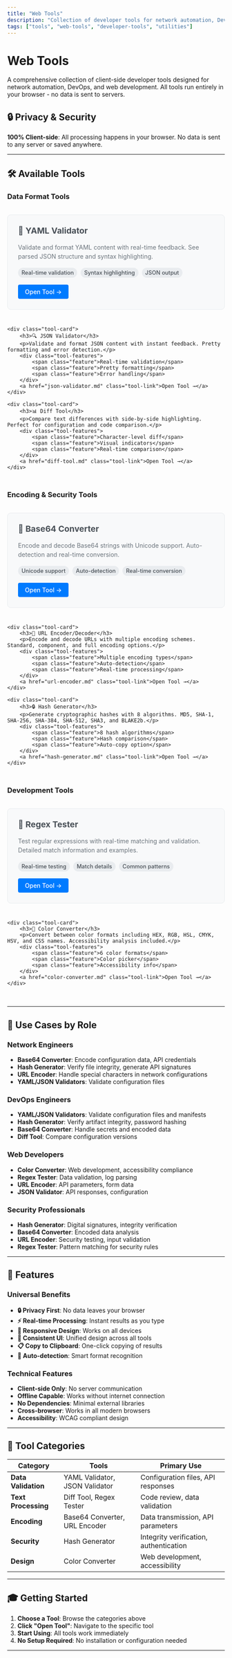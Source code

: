 ```yaml
---
title: "Web Tools"
description: "Collection of developer tools for network automation, DevOps, and web development"
tags: ["tools", "web-tools", "developer-tools", "utilities"]
---
```


# Web Tools

A comprehensive collection of client-side developer tools designed for network automation, DevOps, and web development. All tools run entirely in your browser - no data is sent to servers.

## 🔒 Privacy & Security

**100% Client-side**: All processing happens in your browser. No data is sent to any server or saved anywhere.

---

## 🛠️ Available Tools

### **Data Format Tools**

<div class="tool-grid">
    <div class="tool-card">
        <h3>🔧 YAML Validator</h3>
        <p>Validate and format YAML content with real-time feedback. See parsed JSON structure and syntax highlighting.</p>
        <div class="tool-features">
            <span class="feature">Real-time validation</span>
            <span class="feature">Syntax highlighting</span>
            <span class="feature">JSON output</span>
        </div>
        <a href="yaml-validator.md" class="tool-link">Open Tool →</a>
    </div>

    <div class="tool-card">
        <h3>🔍 JSON Validator</h3>
        <p>Validate and format JSON content with instant feedback. Pretty formatting and error detection.</p>
        <div class="tool-features">
            <span class="feature">Real-time validation</span>
            <span class="feature">Pretty formatting</span>
            <span class="feature">Error handling</span>
        </div>
        <a href="json-validator.md" class="tool-link">Open Tool →</a>
    </div>

    <div class="tool-card">
        <h3>📊 Diff Tool</h3>
        <p>Compare text differences with side-by-side highlighting. Perfect for configuration and code comparison.</p>
        <div class="tool-features">
            <span class="feature">Character-level diff</span>
            <span class="feature">Visual indicators</span>
            <span class="feature">Real-time comparison</span>
        </div>
        <a href="diff-tool.md" class="tool-link">Open Tool →</a>
    </div>
</div>

### **Encoding & Security Tools**

<div class="tool-grid">
    <div class="tool-card">
        <h3>🔐 Base64 Converter</h3>
        <p>Encode and decode Base64 strings with Unicode support. Auto-detection and real-time conversion.</p>
        <div class="tool-features">
            <span class="feature">Unicode support</span>
            <span class="feature">Auto-detection</span>
            <span class="feature">Real-time conversion</span>
        </div>
        <a href="base64-converter.md" class="tool-link">Open Tool →</a>
    </div>

    <div class="tool-card">
        <h3>🔗 URL Encoder/Decoder</h3>
        <p>Encode and decode URLs with multiple encoding schemes. Standard, component, and full encoding options.</p>
        <div class="tool-features">
            <span class="feature">Multiple encoding types</span>
            <span class="feature">Auto-detection</span>
            <span class="feature">Real-time processing</span>
        </div>
        <a href="url-encoder.md" class="tool-link">Open Tool →</a>
    </div>

    <div class="tool-card">
        <h3>🔒 Hash Generator</h3>
        <p>Generate cryptographic hashes with 8 algorithms. MD5, SHA-1, SHA-256, SHA-384, SHA-512, SHA3, and BLAKE2b.</p>
        <div class="tool-features">
            <span class="feature">8 hash algorithms</span>
            <span class="feature">Hash comparison</span>
            <span class="feature">Auto-copy option</span>
        </div>
        <a href="hash-generator.md" class="tool-link">Open Tool →</a>
    </div>
</div>

### **Development Tools**

<div class="tool-grid">
    <div class="tool-card">
        <h3>🎯 Regex Tester</h3>
        <p>Test regular expressions with real-time matching and validation. Detailed match information and examples.</p>
        <div class="tool-features">
            <span class="feature">Real-time testing</span>
            <span class="feature">Match details</span>
            <span class="feature">Common patterns</span>
        </div>
        <a href="regex-tester.md" class="tool-link">Open Tool →</a>
    </div>

    <div class="tool-card">
        <h3>🎨 Color Converter</h3>
        <p>Convert between color formats including HEX, RGB, HSL, CMYK, HSV, and CSS names. Accessibility analysis included.</p>
        <div class="tool-features">
            <span class="feature">6 color formats</span>
            <span class="feature">Color picker</span>
            <span class="feature">Accessibility info</span>
        </div>
        <a href="color-converter.md" class="tool-link">Open Tool →</a>
    </div>
</div>

---

## 🎯 Use Cases by Role

### **Network Engineers**
- **Base64 Converter**: Encode configuration data, API credentials
- **Hash Generator**: Verify file integrity, generate API signatures  
- **URL Encoder**: Handle special characters in network configurations
- **YAML/JSON Validators**: Validate configuration files

### **DevOps Engineers**
- **YAML/JSON Validators**: Validate configuration files and manifests
- **Hash Generator**: Verify artifact integrity, password hashing
- **Base64 Converter**: Handle secrets and encoded data
- **Diff Tool**: Compare configuration versions

### **Web Developers**
- **Color Converter**: Web development, accessibility compliance
- **Regex Tester**: Data validation, log parsing
- **URL Encoder**: API parameters, form data
- **JSON Validator**: API responses, configuration

### **Security Professionals**
- **Hash Generator**: Digital signatures, integrity verification
- **Base64 Converter**: Encoded data analysis
- **URL Encoder**: Security testing, input validation
- **Regex Tester**: Pattern matching for security rules

---

## 🚀 Features

### **Universal Benefits**
- **🔒 Privacy First**: No data leaves your browser
- **⚡ Real-time Processing**: Instant results as you type
- **📱 Responsive Design**: Works on all devices
- **🎨 Consistent UI**: Unified design across all tools
- **📋 Copy to Clipboard**: One-click copying of results
- **🔄 Auto-detection**: Smart format recognition

### **Technical Features**
- **Client-side Only**: No server communication
- **Offline Capable**: Works without internet connection
- **No Dependencies**: Minimal external libraries
- **Cross-browser**: Works in all modern browsers
- **Accessibility**: WCAG compliant design

---

## 🔧 Tool Categories

| Category | Tools | Primary Use |
|----------|-------|-------------|
| **Data Validation** | YAML Validator, JSON Validator | Configuration files, API responses |
| **Text Processing** | Diff Tool, Regex Tester | Code review, data validation |
| **Encoding** | Base64 Converter, URL Encoder | Data transmission, API parameters |
| **Security** | Hash Generator | Integrity verification, authentication |
| **Design** | Color Converter | Web development, accessibility |

---

## 🎓 Getting Started

1. **Choose a Tool**: Browse the categories above
2. **Click "Open Tool"**: Navigate to the specific tool
3. **Start Using**: All tools work immediately
4. **No Setup Required**: No installation or configuration needed

---


<style>
.tool-grid {
    display: grid;
    grid-template-columns: repeat(auto-fit, minmax(300px, 1fr));
    gap: 1.5rem;
    margin: 2rem 0;
}

.tool-card {
    background: #f8f9fa;
    border: 1px solid #e9ecef;
    border-radius: 8px;
    padding: 1.5rem;
    transition: all 0.3s ease;
}

.tool-card:hover {
    transform: translateY(-2px);
    box-shadow: 0 4px 12px rgba(0,0,0,0.1);
    border-color: #007bff;
}

.tool-card h3 {
    margin: 0 0 1rem 0;
    color: #495057;
    font-size: 1.2rem;
}

.tool-card p {
    margin: 0 0 1rem 0;
    color: #6c757d;
    line-height: 1.5;
}

.tool-features {
    display: flex;
    flex-wrap: wrap;
    gap: 0.5rem;
    margin-bottom: 1rem;
}

.feature {
    background: #e9ecef;
    color: #495057;
    padding: 0.25rem 0.5rem;
    border-radius: 12px;
    font-size: 0.8rem;
    font-weight: 500;
}

.tool-link {
    display: inline-block;
    background: #007bff;
    color: white;
    padding: 0.5rem 1rem;
    border-radius: 4px;
    text-decoration: none;
    font-weight: 500;
    transition: background-color 0.2s;
}

.tool-link:hover {
    background: #0056b3;
    color: white;
    text-decoration: none;
}

@media (max-width: 768px) {
    .tool-grid {
        grid-template-columns: 1fr;
    }
    
    .tool-card {
        padding: 1rem;
    }
}
</style> 